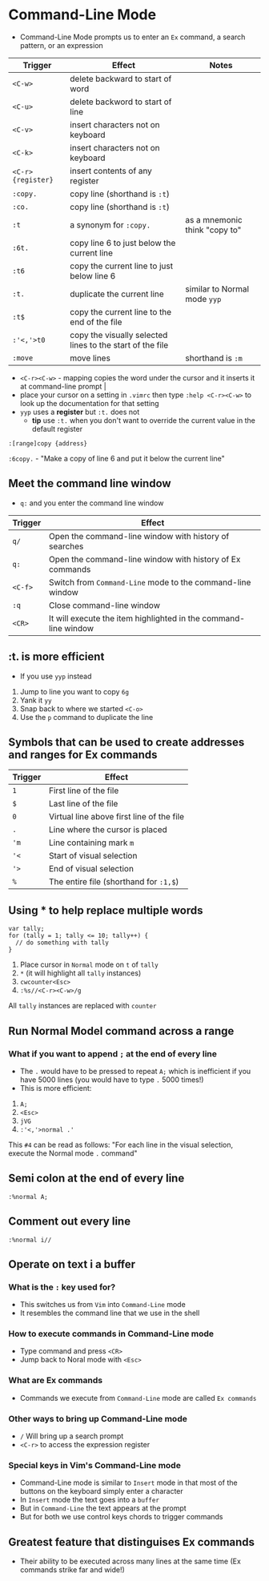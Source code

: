 # Command-Line Mode
* Command-Line Mode prompts us to enter an `Ex` command, a search pattern, or an expression

| Trigger           | Effect                                                    | Notes                                    |
|-------------------|-----------------------------------------------------------|------------------------------------------|
| `<C-w>`           | delete backward to start of word                          |                                          |
| `<C-u>`           | delete backword to start of line                          |                                          |
| `<C-v>`           | insert characters not on keyboard                         |                                          |
| `<C-k>`           | insert characters not on keyboard                         |                                          |
| `<C-r>{register}` | insert contents of any register                           |                                          |
| `:copy.`          | copy line (shorthand is `:t`)                             |                                          |
| `:co.`            | copy line (shorthand is `:t`)                             |                                          |
| `:t`              | a synonym for `:copy.`                                    | as a mnemonic think "copy to"            |
| `:6t.`            | copy line 6 to just below the current line                |                                          |
| `:t6`             | copy the current line to just below line 6                |                                          |
| `:t.`             | duplicate the current line                                | similar to Normal mode `yyp`             |
| `:t$`             | copy the current line to the end of the file              |                                          |
| `:'<,'>t0`        | copy the visually selected lines to the start of the file |                                          |
| `:move`           | move lines                                                | shorthand is `:m`                        |

* `<C-r><C-w>` - mapping copies the word under the cursor and it inserts it at command-line prompt |
* place your cursor on a setting in `.vimrc` then type `:help <C-r><C-w>` to look up the documentation for that setting
* `yyp` uses a **register** but `:t.` does not
  - **tip** use `:t.` when you don't want to override the current value in the default register
  
`:[range]copy {address}`

`:6copy.` - "Make a copy of line 6 and put it below the current line"

## Meet the command line window
* `q:` and you enter the command line window

| Trigger | Effect                                                          |
|---------|-----------------------------------------------------------------|
| `q/`    | Open the command-line window with history of searches           |
| `q:`    | Open the command-line window with history of Ex commands        |
| `<C-f>` | Switch from `Command-Line` mode to the command-line window      |
| `:q`    | Close command-line window                                       |
| `<CR>`  | It will execute the item highlighted in the command-line window |

## :t. is more efficient
* If you use `yyp` instead

1. Jump to line you want to copy `6g`
2. Yank it `yy`
3. Snap back to where we started `<C-o>`
4. Use the `p` command to duplicate the line

## Symbols that can be used to create addresses and ranges for Ex commands
| Trigger | Effect                                    |
|---------|-------------------------------------------|
| `1`     | First line of the file                    |
| `$`     | Last line of the file                     |
| `0`     | Virtual line above first line of the file |
| `.`     | Line where the cursor is placed           |
| `'m`    | Line containing mark `m`                  |
| `'<`    | Start of visual selection                 |
| `'>`    | End of visual selection                   |
| `%`     | The entire file (shorthand for `:1,$`)    |

## Using * to help replace multiple words
```
var tally;
for (tally = 1; tally <= 10; tally++) {
  // do something with tally
}
```

1. Place cursor in `Normal` mode on `t` of `tally`
2. `*` (it will highlight all `tally` instances)
3. `cwcounter<Esc>`
4. `:%s//<C-r><C-w>/g`

All `tally` instances are replaced with `counter`

## Run Normal Model command across a range
### What if you want to append `;` at the end of every line
* The `.` would have to be pressed to repeat `A;` which is inefficient if you have 5000 lines (you would have to type `.` 5000 times!)
* This is more efficient:

1. `A;`
2. `<Esc>`
3. `jVG`
4. `:'<,'>normal .'`

This `#4` can be read as follows: "For each line in the visual selection, execute the Normal mode `.` command"

## Semi colon at the end of every line
`:%normal A;`

## Comment out every line
`:%normal i//`

## Operate on text i a buffer
### What is the `:` key used for?
* This switches us from `Vim` into `Command-Line` mode
* It resembles the command line that we use in the shell

### How to execute commands in Command-Line mode
* Type command and press `<CR>`
* Jump back to Noral mode with `<Esc>`

### What are Ex commands 
* Commands we execute from `Command-Line` mode are called `Ex commands`

### Other ways to bring up Command-Line mode
* `/` Will bring up a search prompt
* `<C-r>` to access the expression register

### Special keys in Vim's Command-Line mode
* Command-Line mode is similar to `Insert` mode in that most of the buttons on the keyboard simply enter a character
* In `Insert` mode the text goes into a `buffer`
* But in `Command-Line` the text appears at the prompt
* But for both we use control keys chords to trigger commands

## Greatest feature that distinguises Ex commands 
* Their ability to be executed across many lines at the same time (Ex commands strike far and wide!)
